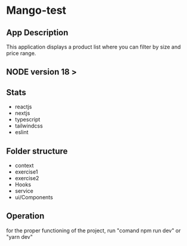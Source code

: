 # Mango-test

## App Description

This application displays a product list where you can filter by size and price range.

## NODE version 18 >

## Stats

- reactjs
- nextjs
- typescript
- tailwindcss
- eslint

## Folder structure

- context
- exercise1
- exercise2
- Hooks
- service
- ui/Components

## Operation

for the proper functioning of the project, run "comand npm run dev" or "yarn dev"
